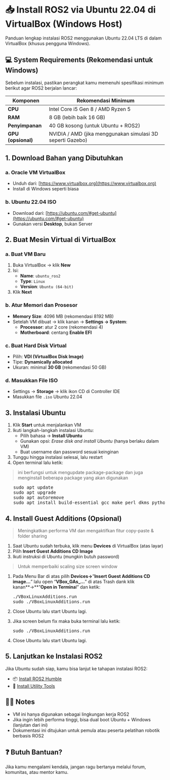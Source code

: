 # 📥 Install ROS2 via Ubuntu 22.04 di VirtualBox (Windows Host)

Panduan lengkap instalasi ROS2 menggunakan Ubuntu 22.04 LTS di dalam VirtualBox (khusus pengguna Windows).

## 💻 System Requirements (Rekomendasi untuk Windows)
Sebelum instalasi, pastikan perangkat kamu memenuhi spesifikasi minimum berikut agar ROS2 berjalan lancar:

| Komponen      | Rekomendasi Minimum                                     |
|---------------|----------------------------------------------------------|
| **CPU**       | Intel Core i5 Gen 8 / AMD Ryzen 5                        |
| **RAM**       | 8 GB (lebih baik 16 GB)                                  |
| **Penyimpanan** | 40 GB kosong (untuk Ubuntu + ROS2)                     |
| **GPU (opsional)** | NVIDIA / AMD (jika menggunakan simulasi 3D seperti Gazebo) |

## 1. Download Bahan yang Dibutuhkan
### a. Oracle VM VirtualBox
- Unduh dari: [https://www.virtualbox.org](https://www.virtualbox.org)
- Install di Windows seperti biasa

### b. Ubuntu 22.04 ISO
- Download dari: [https://ubuntu.com/#get-ubuntu](https://ubuntu.com/#get-ubuntu)
- Gunakan versi **Desktop**, bukan Server

## 2. Buat Mesin Virtual di VirtualBox
### a. Buat VM Baru
1. Buka VirtualBox → klik **New**
2. Isi:
   - **Name**: `ubuntu_ros2`
   - **Type**: `Linux`
   - **Version**: `Ubuntu (64-bit)`
3. Klik **Next**

### b. Atur Memori dan Prosesor
- **Memory Size**: 4096 MB (rekomendasi 8192 MB)
- Setelah VM dibuat → klik kanan → **Settings → System**:
  - **Processor**: atur 2 core (rekomendasi 4)
  - **Motherboard**: centang **Enable EFI**

### c. Buat Hard Disk Virtual
- Pilih: **VDI (VirtualBox Disk Image)**
- Tipe: **Dynamically allocated**
- Ukuran: minimal **30 GB** (rekomendasi 50 GB)

### d. Masukkan File ISO
- Settings → **Storage** → klik ikon CD di Controller IDE
- Masukkan file `.iso` Ubuntu 22.04

## 3. Instalasi Ubuntu
1. Klik **Start** untuk menjalankan VM
2. Ikuti langkah-langkah instalasi Ubuntu:
   - Pilih bahasa → **Install Ubuntu**
   - Gunakan opsi: *Erase disk and install Ubuntu* (hanya berlaku dalam VM)
   - Buat username dan password sesuai keinginan
3. Tunggu hingga instalasi selesai, lalu restart
4. Open terminal lalu ketik:
> ini berfungsi untuk mengupdate package-package dan juga menginstall beberapa package yang akan digunakan
   <pre lang="markdown">
   sudo apt update
   sudo apt upgrade
   sudo apt autoremove
   sudo apt install build-essential gcc make perl dkms python3-pip</pre>

## 4. Install Guest Additions (Opsional)
> Meningkatkan performa VM dan mengaktifkan fitur copy-paste & folder sharing

1. Saat Ubuntu sudah terbuka, klik menu **Devices** di VirtualBox (atas layar)
2. Pilih **Insert Guest Additions CD Image**
3. Ikuti instruksi di Ubuntu (mungkin butuh password)
> Untuk memperbaiki scaling size screen window

1. Pada Menu Bar di atas pilih **Devices→**”**Insert Guest Additions CD image…**” lalu open “**VBox_GAs_…**” di atas Trash dank klik kanan**→**”**Open in Termina**l” dan ketik:

   <pre lang="markdown">
   ./VBoxLinuxAdditions.run
   sudo ./VBoxLinuxAdditions.run
   </pre>

2. Close Ubuntu lalu start Ubuntu lagi.
3. Jika screen belum fix maka buka terminal lalu ketik:

   <pre lang="markdown">
   sudo ./VBoxLinuxAdditions.run
   </pre>

4. Close Ubuntu lalu start Ubuntu lagi.

## 5. Lanjutkan ke Instalasi ROS2
Jika Ubuntu sudah siap, kamu bisa lanjut ke tahapan instalasi ROS2:

- 📦 [Install ROS2 Humble](/humble/)
- 🔧 [Install Utility Tools](/utility/)

## 🧑‍💻 Notes
- VM ini hanya digunakan sebagai lingkungan kerja ROS2
- Jika ingin lebih performa tinggi, bisa dual boot Ubuntu + Windows (lanjutan dari ini)
- Dokumentasi ini ditujukan untuk pemula atau peserta pelatihan robotik berbasis ROS2

## ❓ Butuh Bantuan?
Jika kamu mengalami kendala, jangan ragu bertanya melalui forum, komunitas, atau mentor kamu.
